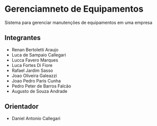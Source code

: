 # Gerenciamneto de Equipamentos
Sistema para gerenciar manutenções de equipamentos em uma empresa

## Integrantes
* Renan Bertoletti Araujo
* Luca de Sampaio Callegari
* Lucca Favero Marques
* Luca Fortes Di Fiore
* Rafael Jardim Sasso
* Joao Oliveira Galeazzi
* Joao Pedro Paris Cunha
* Pedro Peter de Barros Falcão	
* Augusto de Souza Andrade

## Orientador
* Daniel Antonio Callegari